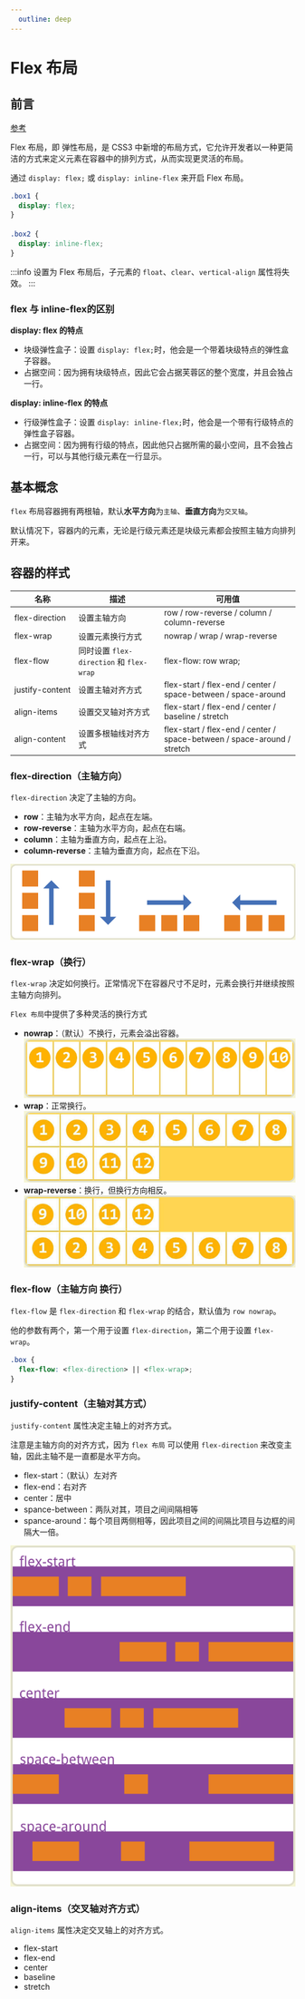 ```yaml
---
  outline: deep
---
```

# Flex 布局

## 前言

[参考](https://ruanyifeng.com/blog/2015/07/flex-grammar.html)

Flex 布局，即 弹性布局，是 CSS3 中新增的布局方式，它允许开发者以一种更简洁的方式来定义元素在容器中的排列方式，从而实现更灵活的布局。

通过 `display: flex;` 或 `display: inline-flex` 来开启 Flex 布局。

```css
.box1 {
  display: flex;
}

.box2 {
  display: inline-flex;
}
```

:::info
设置为 Flex 布局后，子元素的 `float`、`clear`、`vertical-align` 属性将失效。
:::

### flex 与 inline-flex的区别

**display: flex 的特点**

- 块级弹性盒子：设置 `display: flex;`时，他会是一个带着块级特点的弹性盒子容器。
- 占据空间：因为拥有块级特点，因此它会占据芙蓉区的整个宽度，并且会独占一行。

**display: inline-flex 的特点**

- 行级弹性盒子：设置 `display: inline-flex;`时，他会是一个带有行级特点的弹性盒子容器。
- 占据空间：因为拥有行级的特点，因此他只占据所需的最小空间，且不会独占一行，可以与其他行级元素在一行显示。

## 基本概念

`flex` 布局容器拥有两根轴，默认**水平方向**为`主轴`、**垂直方向**为`交叉轴`。

默认情况下，容器内的元素，无论是行级元素还是块级元素都会按照主轴方向排列开来。

## 容器的样式

| 名称 | 描述 | 可用值 |
| --- | --- | --- |
| <nobr> flex-direction </nobr> | 设置主轴方向 | row / row-reverse / column / column-reverse |
| <nobr> flex-wrap </nobr> | 设置元素换行方式 | nowrap / wrap / wrap-reverse |
| <nobr> flex-flow </nobr> | 同时设置 `flex-direction` 和 `flex-wrap` | flex-flow: row wrap; |
| <nobr> justify-content </nobr> | 设置主轴对齐方式 | flex-start / flex-end / center / space-between / space-around |
| <nobr> align-items </nobr> | 设置交叉轴对齐方式 | flex-start / flex-end / center / baseline / stretch |
| <nobr> align-content </nobr> | 设置多根轴线对齐方式 | flex-start / flex-end / center / space-between / space-around / stretch |

### flex-direction（主轴方向）

`flex-direction` 决定了主轴的方向。

- **row**：主轴为水平方向，起点在左端。
- **row-reverse**：主轴为水平方向，起点在右端。
- **column**：主轴为垂直方向，起点在上沿。
- **column-reverse**：主轴为垂直方向，起点在下沿。

![flex-direction](./images/css3-flex/1.png)

### flex-wrap（换行）

`flex-wrap` 决定如何换行。正常情况下在容器尺寸不足时，元素会换行并继续按照主轴方向排列。

`Flex 布局`中提供了多种灵活的换行方式

- **nowrap**：（默认）不换行，元素会溢出容器。
![nowrap](./images/css3-flex/2.png)
- **wrap**：正常换行。
![wrap](./images/css3-flex/3.png)
- **wrap-reverse**：换行，但换行方向相反。
![wrap-reverse](./images/css3-flex/4.png)

### flex-flow（主轴方向 换行）

`flex-flow` 是 `flex-direction` 和 `flex-wrap` 的结合，默认值为 `row nowrap`。

他的参数有两个，第一个用于设置 `flex-direction`，第二个用于设置 `flex-wrap`。

```css
.box {
  flex-flow: <flex-direction> || <flex-wrap>;
}
```

### justify-content（主轴对其方式）

`justify-content` 属性决定主轴上的对齐方式。

注意是主轴方向的对齐方式，因为 `flex 布局` 可以使用 `flex-direction` 来改变主轴，因此主轴不是一直都是水平方向。

- flex-start：（默认）左对齐
- flex-end：右对齐
- center：居中
- spance-between：两队对其，项目之间间隔相等
- spance-around：每个项目两侧相等，因此项目之间的间隔比项目与边框的间隔大一倍。

![justify-content](./images/css3-flex/5.png)

### align-items（交叉轴对齐方式）

`align-items` 属性决定交叉轴上的对齐方式。

- flex-start
- flex-end
- center
- baseline
- stretch
